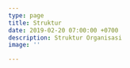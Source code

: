 ```yaml
---
type: page
title: Struktur
date: 2019-02-20 07:00:00 +0700
description: Struktur Organisasi
image: ''

---
```

